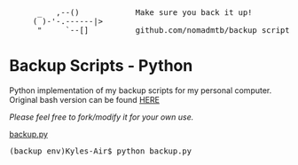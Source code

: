 <pre>
      _   ,--()            Make sure you back it up!
     ( )-'-.------|>
      "     `--[]          github.com/nomadmtb/backup_scripts_py
</pre>


# Backup Scripts - Python
Python implementation of my backup scripts for my personal computer.
Original bash version can be found [HERE](https://github.com/nomadmtb/backup_scripts)

*Please feel free to fork/modify it for your own use.*

[backup.py](https://github.com/nomadmtb/backup_scripts_py/blob/master/backup.py)
<pre>
(backup_env)Kyles-Air$ python backup.py
</pre>
